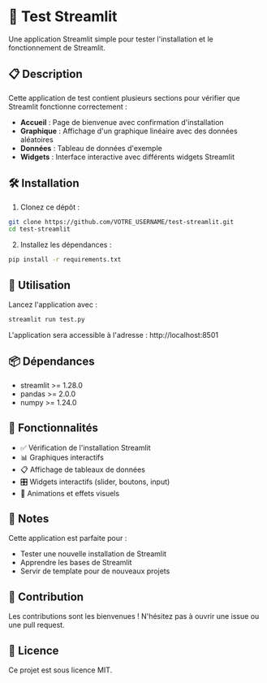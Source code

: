 # 🚀 Test Streamlit

Une application Streamlit simple pour tester l'installation et le fonctionnement de Streamlit.

## 📋 Description

Cette application de test contient plusieurs sections pour vérifier que Streamlit fonctionne correctement :

- **Accueil** : Page de bienvenue avec confirmation d'installation
- **Graphique** : Affichage d'un graphique linéaire avec des données aléatoires
- **Données** : Tableau de données d'exemple
- **Widgets** : Interface interactive avec différents widgets Streamlit

## 🛠️ Installation

1. Clonez ce dépôt :
```bash
git clone https://github.com/VOTRE_USERNAME/test-streamlit.git
cd test-streamlit
```

2. Installez les dépendances :
```bash
pip install -r requirements.txt
```

## 🚀 Utilisation

Lancez l'application avec :
```bash
streamlit run test.py
```

L'application sera accessible à l'adresse : http://localhost:8501

## 📦 Dépendances

- streamlit >= 1.28.0
- pandas >= 2.0.0
- numpy >= 1.24.0

## 🎯 Fonctionnalités

- ✅ Vérification de l'installation Streamlit
- 📊 Graphiques interactifs
- 📋 Affichage de tableaux de données
- 🎛️ Widgets interactifs (slider, boutons, input)
- 🎉 Animations et effets visuels

## 📝 Notes

Cette application est parfaite pour :
- Tester une nouvelle installation de Streamlit
- Apprendre les bases de Streamlit
- Servir de template pour de nouveaux projets

## 🤝 Contribution

Les contributions sont les bienvenues ! N'hésitez pas à ouvrir une issue ou une pull request.

## 📄 Licence

Ce projet est sous licence MIT.
